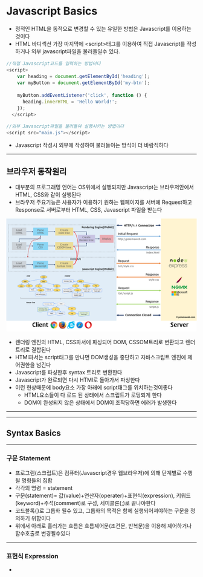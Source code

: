 <h1>Javascript Basics</h1>


- 정적인 HTML을 동적으로 변경할 수 있는 유일한 방법은 Javascript를 이용하는 것이다
- HTML 바디섹션 가장 마지막에 \<script>태그를 이용하여 직접 Javascript를 작성하거나 외부 javascript파일을 불러들일수 있다.

```js
//직접 Javascript코드를 입력하는 방법이다
<script>
    var heading = document.getElementById('heading');
    var myButton = document.getElementById('my-btn');

    myButton.addEventListener('click', function () {
      heading.innerHTML = 'Hello World!';
    });
  </script>
```
```js
//외부 Javascript파일을 불러들여 실행시키는 방법이다
<script src="main.js"></script>
```
- Javascript 작성시 외부에 작성하여 불러들이는 방식이 더 바람직하다

---

<h2>브라우저 동작원리</h2>

- 대부분의 프로그래밍 언어는 OS위에서 실행되지만 Javascript는 브라우저안에서 HTML, CSS와 같이 실행된다
- 브라우저 주요기능은 사용자가 이용하기 원하는 웹페이지를 서버에 Request하고 Response로 서버로부터 HTML, CSS, Javascript 파일을 받는다

![](./img/client-server.png)
- 렌더링 엔진의 HTML, CSS파서에 파싱되어 DOM, CSSOM트리로 변환되고 렌더트리로 결합된다
- HTMl파서는 script태그를 만나면 DOM생성을 중단하고 자바스크립트 엔진에 제어권한을 넘긴다
- Javascript를 파싱한후 syntax 트리로 변환한다
- Javascript가 완료되면 다시 HTMl로 돌아가서 파싱한다
- 이런 현상때문에 body요소 가장 아래에 script태그를 위치하는것이좋다
    - HTML요소들이 다 로드 된 상태에서 스크립트가 로딩되게 한다
    - DOM이 완성되지 않은 상태에서 DOM이 조작당하면 에러가 발생한다

---
---

<h2>Syntax Basics</h2>

---

<h3>구문 Statement</h3>

- 프로그램(스크립트)은 컴퓨터(Javascript경우 웹브라우저)에 의해 단계별로 수행될 명령들의 집합
- 각각의 명령 = statement
- 구문(statement)= 값(value)+연산자(operater)+표현식(expression), 키워드(keyword)+주석(comment)로 구성, 세미콜론(;)로 끝나야한다
- 코드블록{}로 그룹화 될수 있고, 그룹화의 목적은 함께 실행되어져야하는 구문을 정의하기 위함이다
- 위에서 아래로 흘러가는 흐름은 흐름제어문(조건문, 반복문)을 이용해 제어하거나 함수호출로 변경될수있다

---

<h3>표현식 Expression</h3>

- 